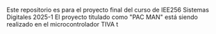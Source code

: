 Este repositorio es para el proyecto final del curso de IEE256 Sistemas Digitales 2025-1
El proyecto titulado como "PAC MAN" está siendo realizado en el microcontrolador TIVA t
